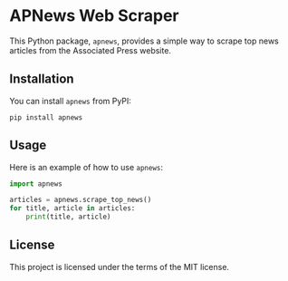 # APNews Web Scraper

This Python package, `apnews`, provides a simple way to scrape top news articles from the Associated Press website.

## Installation

You can install `apnews` from PyPI:

```shell
pip install apnews
```

## Usage

Here is an example of how to use `apnews`:

```python
import apnews

articles = apnews.scrape_top_news()
for title, article in articles:
    print(title, article)
```

## License

This project is licensed under the terms of the MIT license.
